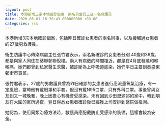 ```yaml
---
layout: post
title: 本港新增三宗本地確診個案　兩名貨倉員工及一名救護員
date: 2020-06-01 16:38:49.000000000 +08:00
categories: rss
---
```


本港新增3宗本地確診個案，包括昨日確診女患者的兩名同事，以及接觸過女患者的27歲男救護員。

衞生防護中心傳染病處主任張竹君表示，兩名新確診的女患者分別 40歲和36歲，都是與家人同住在葵聯邨聯悅樓。兩人有病徵的時間相近，都是在4月底發燒和喉嚨痛，她們都曾到私家醫生求醫，被診斷為上呼吸道感染，她們平日主要到葵盛東邨街市買菜。

張竹君表示，27歲的男救護員曾為昨日確診的女患者進行高流量氧氣治療，有一定風險，當時他有戴眼罩和手套，但沒有戴N95口罩，只有外科口罩。事後曾與女友到又一城晚餐，晚上因擔心有機會受感染，未有回到沙田瀝源邨的家中，轉到朋友在大圍的寓所過夜，翌日得悉女患者確診後已經獲上司安排到醫院做檢測。

她認為，使用同類治療方法時，救護員應配戴防止受感染的裝備，這樣會較為安全。
